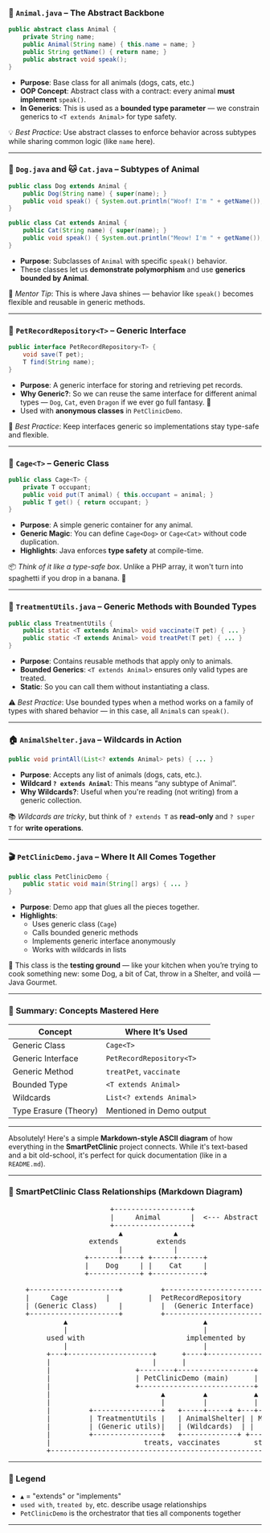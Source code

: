 ### 🧬 `Animal.java` – The Abstract Backbone

```java
public abstract class Animal {
    private String name;
    public Animal(String name) { this.name = name; }
    public String getName() { return name; }
    public abstract void speak();
}
```

- **Purpose**: Base class for all animals (dogs, cats, etc.)
- **OOP Concept**: Abstract class with a contract: every animal **must implement** `speak()`.
- **In Generics**: This is used as a **bounded type parameter** — we constrain generics to `<T extends Animal>` for type safety.

💡 *Best Practice*: Use abstract classes to enforce behavior across subtypes while sharing common logic (like `name` here).

---

### 🐶 `Dog.java` and 🐱 `Cat.java` – Subtypes of Animal

```java
public class Dog extends Animal {
    public Dog(String name) { super(name); }
    public void speak() { System.out.println("Woof! I'm " + getName()); }
}
```

```java
public class Cat extends Animal {
    public Cat(String name) { super(name); }
    public void speak() { System.out.println("Meow! I'm " + getName()); }
}
```

- **Purpose**: Subclasses of `Animal` with specific `speak()` behavior.
- These classes let us **demonstrate polymorphism** and use **generics bounded by Animal**.

🐾 *Mentor Tip*: This is where Java shines — behavior like `speak()` becomes flexible and reusable in generic methods.

---

### 📇 `PetRecordRepository<T>` – Generic Interface

```java
public interface PetRecordRepository<T> {
    void save(T pet);
    T find(String name);
}
```

- **Purpose**: A generic interface for storing and retrieving pet records.
- **Why Generic?**: So we can reuse the same interface for different animal types — `Dog`, `Cat`, even `Dragon` if we ever go full fantasy. 🐉
- Used with **anonymous classes** in `PetClinicDemo`.

🧠 *Best Practice*: Keep interfaces generic so implementations stay type-safe and flexible.

---

### 🧳 `Cage<T>` – Generic Class

```java
public class Cage<T> {
    private T occupant;
    public void put(T animal) { this.occupant = animal; }
    public T get() { return occupant; }
}
```

- **Purpose**: A simple generic container for any animal.
- **Generic Magic**: You can define `Cage<Dog>` or `Cage<Cat>` without code duplication.
- **Highlights**: Java enforces **type safety** at compile-time.

📦 *Think of it like a type-safe box*. Unlike a PHP array, it won't turn into spaghetti if you drop in a banana. 🍌

---

### 💉 `TreatmentUtils.java` – Generic Methods with Bounded Types

```java
public class TreatmentUtils {
    public static <T extends Animal> void vaccinate(T pet) { ... }
    public static <T extends Animal> void treatPet(T pet) { ... }
}
```

- **Purpose**: Contains reusable methods that apply only to animals.
- **Bounded Generics**: `<T extends Animal>` ensures only valid types are treated.
- **Static**: So you can call them without instantiating a class.

⚠️ *Best Practice*: Use bounded types when a method works on a family of types with shared behavior — in this case, all `Animal`s can `speak()`.

---

### 🏠 `AnimalShelter.java` – Wildcards in Action

```java
public void printAll(List<? extends Animal> pets) { ... }
```

- **Purpose**: Accepts any list of animals (dogs, cats, etc.).
- **Wildcard `? extends Animal`**: This means “any subtype of Animal”.
- **Why Wildcards?**: Useful when you're reading (not writing) from a generic collection.

📚 *Wildcards are tricky*, but think of `? extends T` as **read-only** and `? super T` for **write operations**.

---

### 🎬 `PetClinicDemo.java` – Where It All Comes Together

```java
public class PetClinicDemo {
    public static void main(String[] args) { ... }
}
```

- **Purpose**: Demo app that glues all the pieces together.
- **Highlights**:
  - Uses generic class (`Cage`)
  - Calls bounded generic methods
  - Implements generic interface anonymously
  - Works with wildcards in lists

🧪 This class is the **testing ground** — like your kitchen when you’re trying to cook something new: some Dog, a bit of Cat, throw in a Shelter, and voilá — Java Gourmet.

---

### 🚀 Summary: Concepts Mastered Here

| Concept                | Where It’s Used           |
|------------------------|---------------------------|
| Generic Class          | `Cage<T>`                 |
| Generic Interface      | `PetRecordRepository<T>`  |
| Generic Method         | `treatPet`, `vaccinate`   |
| Bounded Type           | `<T extends Animal>`      |
| Wildcards              | `List<? extends Animal>`  |
| Type Erasure (Theory)  | Mentioned in Demo output  |

---

Absolutely! Here's a simple **Markdown-style ASCII diagram** of how everything in the **SmartPetClinic** project connects. While it's text-based and a bit old-school, it's perfect for quick documentation (like in a `README.md`).

---

### 📘 SmartPetClinic Class Relationships (Markdown Diagram)

<pre>
                        +------------------+
                        |     Animal       |  <--- Abstract base class
                        +------------------+
                          ▲            ▲
                   extends         extends
                          |            |
                  +-------+----+ +-----+------+
                  |    Dog     | |    Cat     |
                  +------------+ +------------+

    +---------------------+         +-----------------------------+
    |     Cage<T>         |         |  PetRecordRepository<T>     |
    | (Generic Class)     |         |  (Generic Interface)        |
    +---------------------+         +-----------------------------+
             ▲                                ▲
             |                                |
         used with                        implemented by
             |                                |
         +---+--------------------+      +----+-----------------+
         |                        |      |                      |
         |                    +--------+------------------+     |
         |                    | PetClinicDemo (main)      |     |
         |                    +---------------------------+     |
         |                          ▲         ▲           ▲     |
         |                          |         |           |     |
         |         +----------------+   +-----+-----+ +---+---+ |
         |         | TreatmentUtils |   | AnimalShelter| | Map  | |
         |         | (Generic utils)|   | (Wildcards)  | |<T>   | |
         |         +----------------+   +-------------+ +-------+ |
         |                      treats, vaccinates        stores   |
         +---------------------------------------------------------+
</pre>

---

### 🧠 Legend
- `▲` = "extends" or "implements"
- `used with`, `treated by`, etc. describe usage relationships
- `PetClinicDemo` is the orchestrator that ties all components together

---



